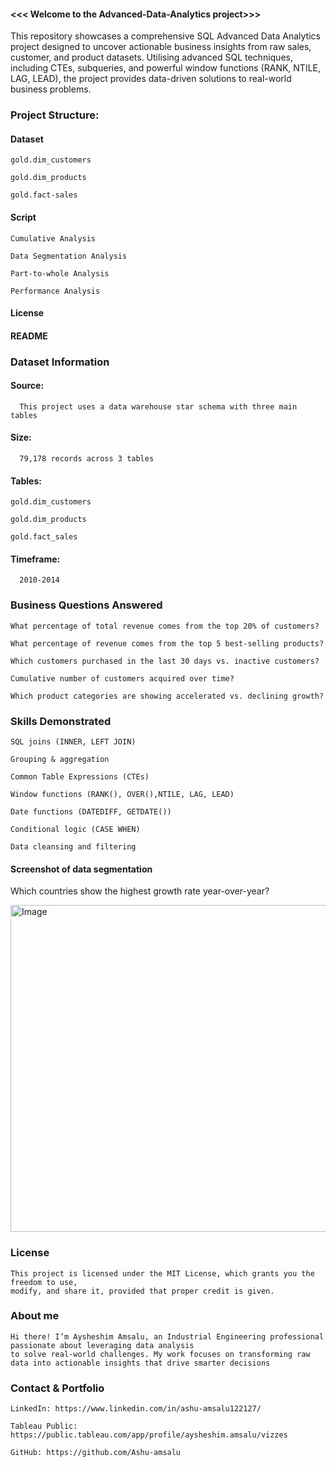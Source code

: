 
#### <<< Welcome to the Advanced-Data-Analytics project>>>
This repository showcases a comprehensive SQL Advanced Data Analytics project designed to uncover actionable business insights from raw sales, customer, and product datasets. Utilising advanced SQL techniques, including CTEs, subqueries, and powerful window functions (RANK, NTILE, LAG, LEAD), the project provides data-driven solutions to real-world business problems.

### Project Structure: 
  #### Dataset
  
    gold.dim_customers
    
    gold.dim_products 
    
    gold.fact-sales 
    
  #### Script
  
    Cumulative Analysis
    
    Data Segmentation Analysis
    
    Part-to-whole Analysis
    
    Performance Analysis
#### License
#### README

### Dataset Information
  #### Source:  
  
      This project uses a data warehouse star schema with three main tables
  
  #### Size:  
  
      79,178 records across 3 tables
  
  #### Tables: 
  
    gold.dim_customers 
    
    gold.dim_products
    
    gold.fact_sales                       
  #### Timeframe: 
  
      2010-2014
### Business Questions Answered

    What percentage of total revenue comes from the top 20% of customers?
      
    What percentage of revenue comes from the top 5 best-selling products?
      
    Which customers purchased in the last 30 days vs. inactive customers?
      
    Cumulative number of customers acquired over time?
    	
    Which product categories are showing accelerated vs. declining growth?
### Skills Demonstrated

    SQL joins (INNER, LEFT JOIN)
    
    Grouping & aggregation
    
    Common Table Expressions (CTEs)
    
    Window functions (RANK(), OVER(),NTILE, LAG, LEAD)
    
    Date functions (DATEDIFF, GETDATE())
    
    Conditional logic (CASE WHEN)
    
    Data cleansing and filtering

 #### Screenshot of data segmentation
  Which countries show the highest growth rate year-over-year?
  
  <img width="733" height="523" alt="Image" src="https://github.com/user-attachments/assets/90874338-6d0f-4032-8bc7-ff120ece68eb" />

### License

    This project is licensed under the MIT License, which grants you the freedom to use,
    modify, and share it, provided that proper credit is given.
### About me

    Hi there! I’m Aysheshim Amsalu, an Industrial Engineering professional passionate about leveraging data analysis 
    to solve real-world challenges. My work focuses on transforming raw data into actionable insights that drive smarter decisions
### Contact & Portfolio

    LinkedIn: https://www.linkedin.com/in/ashu-amsalu122127/
    
    Tableau Public:  https://public.tableau.com/app/profile/aysheshim.amsalu/vizzes
    
    GitHub: https://github.com/Ashu-amsalu

